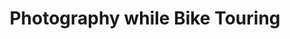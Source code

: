 ---
layout: post
category: gear
title: Photography while Bike Touring
description: I will discuss bicycle touring photography in this article. I will mention what kind of camera to buy, how to shoot nice photos, how to edit photos, and storing photos safely.
h1_title: Photography while Bike Touring
short_text: I will discuss bicycle touring photography in this article. I will mention what kind of camera to buy, how to shoot nice photos, how to edit photos, and storing photos safely.
img: "/images/gear/photography-bicycle-tour/1630231445823498335707661.jpg"
#img_caption: 
isTopLevel: false
isSingleLevel: false
isArticle: true
datePublished: 2019-09-14 11:00:00 +0300
dateModified: 2022-05-12 11:00:00 +0300
#permalink: 
---